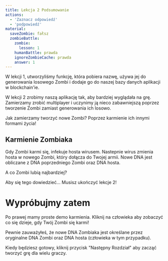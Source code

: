 ```yaml
---
title: Lekcja 2 Podsumowanie
actions:
  - 'Zaznacz odpowiedź'
  - 'podpowiedź'
material:
  saveZombie: fałsz
  zombieBattle:
    zombie:
      lesson: 1
    humanBattle: prawda
    ignoreZombieCache: prawda
    answer: 1
---
```

W lekcji 1, utworzyliśmy funkcję, która pobiera nazwę, używa jej do generowania losowego Zombi i dodaje go do naszej bazy danych aplikacji w blockchain'ie.

W lekcji 2 zrobimy naszą aplikację tak, aby bardziej wyglądała na grę. Zamierzamy zrobić multiplayer i uczynimy ją nieco zabawniejszą poprzez tworzenie Zombi zamiast generowania ich losowo.

Jak zamierzamy tworzyć nowe Zombi? Poprzez karmienie ich innymi formami życia!

## Karmienie Zombiaka

Gdy Zombi karmi się, infekuje hosta wirusem. Nastepnie wirus zmienia hosta w nowego Zombi, który dołącza do Twojej armii. Nowe DNA jest obliczane z DNA poprzedniego Zombi oraz DNA hosta.

A co Zombi lubią najbardziej?

Aby się tego dowiedzieć... Musisz ukończyć lekcje 2!

# Wypróbujmy zatem

Po prawej mamy proste demo karmienia. Kliknij na człowieka aby zobaczyć co się dzieje, gdy Twój Zombi się karmi!

Pewnie zauważyłeś, że nowe DNA Zombiaka jest określane przez oryginalne DNA Zombi oraz DNA hosta (człowieka w tym przypadku).

Kiedy będziesz gotowy, kliknij przycisk "Następny Rozdział" aby zacząć tworzyć grę dla wielu graczy.